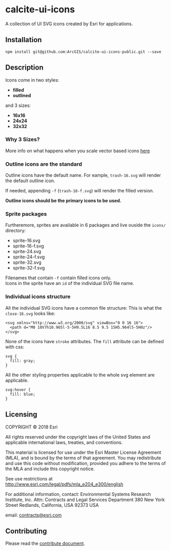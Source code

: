 # calcite-ui-icons
A collection of UI SVG icons created by Esri for applications.

## Installation

`npm install git@github.com:ArcGIS/calcite-ui-icons-public.git --save`

## Description
Icons come in two styles:
* **filled** 
* **outlined**

and 3 sizes:
* **16x16**
* **24x24**
* **32x32**

### Why 3 Sizes?
More info on what happens when you scale vector based icons [here](https://github.com/ArcGIS/interactive-design/wiki/What-Happens-When-You-Scale-Vector-Based-Icons)

### Outline icons are the standard
Outline icons have the default name. For eample, `trash-16.svg` will render the default outline icon. 

If needed, appending `-f` (`trash-16-f.svg`) will render the filled version.

**Outline icons should be the primary icons to be used.**

### Sprite packages
Furtheremore, sprites are available in 6 packages and live ouside the `icons/` directory:
* sprite-16.svg
* sprite-16-f.svg
* sprite-24.svg
* sprite-24-f.svg
* sprite-32.svg
* sprite-32-f.svg

Filenames that contain `-f` contain filled icons only. <br>
Icons in the sprite have an `id` of the individual SVG file name. 

### Individual icons structure
All the individual SVG icons have a common file structure:
This is what the `close-16.svg` looks like:
```
<svg xmlns="http://www.w3.org/2000/svg" viewBox="0 0 16 16">
  <path d="M0 10V7h10.965l-5-5H9.5L16 8.5 9.5 15H5.964l5-5H0z"/>
</svg>
```

None of the icons have `stroke` attributes. The `fill` attribute can be defined with css:

```
svg {
  fill: gray;
}
```

All the other styling properties applicable to the whole svg element are applicable.
```
svg:hover {
  fill: blue;
}
```

## Licensing
COPYRIGHT © 2018 Esri

All rights reserved under the copyright laws of the United States
and applicable international laws, treaties, and conventions.

This material is licensed for use under the Esri Master License
Agreement (MLA), and is bound by the terms of that agreement.
You may redistribute and use this code without modification,
provided you adhere to the terms of the MLA and include this
copyright notice.

See use restrictions at http://www.esri.com/legal/pdfs/mla_e204_e300/english

For additional information, contact:
Environmental Systems Research Institute, Inc.
Attn: Contracts and Legal Services Department
380 New York Street
Redlands, California, USA 92373
USA

email: contracts@esri.com

## Contributing

Please read the [contribute document](CONTRIBUTE.md).

